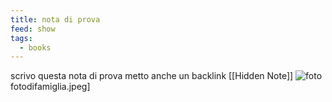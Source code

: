 ```yaml
---
title: nota di prova
feed: show
tags:
  - books
---
```

scrivo questa nota di prova
metto anche un backlink [[Hidden Note]]
![foto](fotodifamiglia.jpeg)fotodifamiglia.jpeg]
